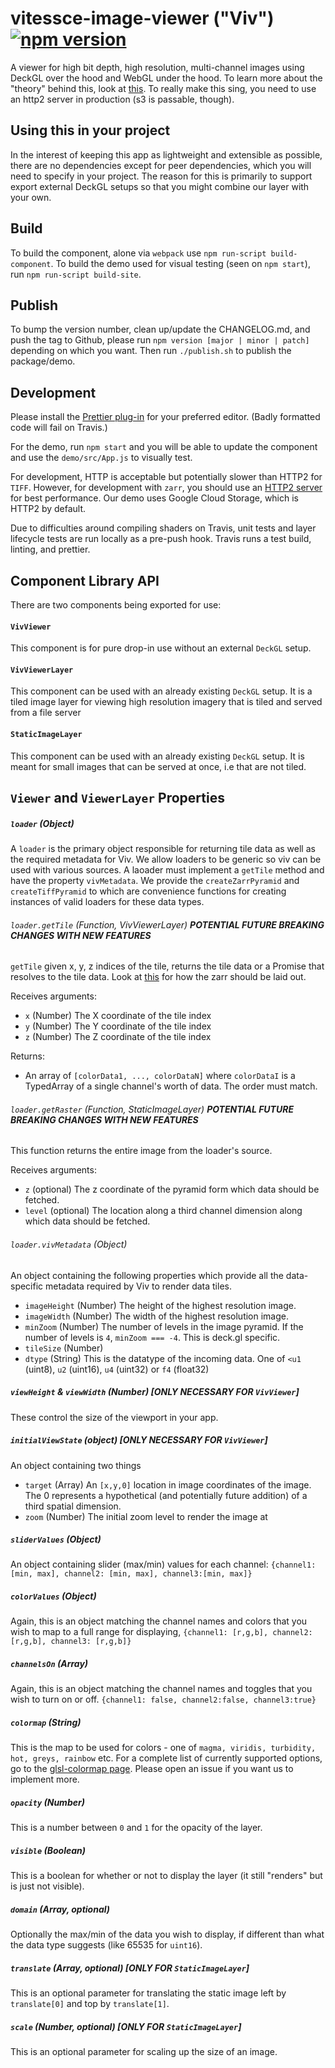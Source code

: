 # vitessce-image-viewer ("Viv") [![npm version](https://badge.fury.io/js/%40hubmap%2Fvitessce-image-viewer.svg)](https://badge.fury.io/js/%40hubmap%2Fvitessce-image-viewer)

A viewer for high bit depth, high resolution, multi-channel images using DeckGL
over the hood and WebGL under the hood. To learn more about the "theory" behind
this, look at [this](IMAGE_RENDERING.md). To really make this sing, you need to
use an http2 server in production (s3 is passable, though).

## Using this in your project

In the interest of keeping this app as lightweight and extensible as possible,
there are no dependencies except for peer dependencies, which you will need to specify in your project.
The reason for this is primarily to support export external DeckGL setups so that
you might combine our layer with your own.

## Build

To build the component, alone via `webpack` use `npm run-script build-component`.
To build the demo used for visual testing (seen on `npm start`), run
`npm run-script build-site`.

## Publish

To bump the version number, clean up/update the CHANGELOG.md, and push the tag to Github,
please run `npm version [major | minor | patch]` depending on which you want. Then run `./publish.sh` to publish the package/demo.

## Development

Please install the [Prettier plug-in](https://prettier.io/docs/en/editors.html)
for your preferred editor. (Badly formatted code will fail on Travis.)

For the demo, run `npm start` and you will be able to update the component and use the
`demo/src/App.js` to visually test.

For development,
HTTP is acceptable but potentially slower than HTTP2 for `TIFF`. However, for
development with `zarr`, you should use an [HTTP2 server](https://github.com/GoogleChromeLabs/simplehttp2server)
for best performance. Our demo
uses Google Cloud Storage, which is HTTP2 by default.

Due to difficulties around compiling shaders on Travis, unit tests and layer lifecycle
tests are run locally as a pre-push hook. Travis runs a test build, linting, and prettier.

## Component Library API

There are two components being exported for use:

#### `VivViewer`

This component is for pure drop-in use without an external `DeckGL` setup.

#### `VivViewerLayer`

This component can be used with an already existing `DeckGL` setup. It is a tiled image
layer for viewing high resolution imagery that is tiled and served from a file server

#### `StaticImageLayer`

This component can be used with an already existing `DeckGL` setup. It is meant for
small images that can be served at once, i.e that are not tiled.

## `Viewer` and `ViewerLayer` Properties

##### `loader` (Object)

A `loader` is the primary object responsible for returning tile data as well as the required metadata for Viv. We allow loaders to be generic so viv can be used with various sources. A laoader must implement a `getTile` method and have the property `vivMetadata`. We provide the `createZarrPyramid` and `createTiffPyramid` to which are convenience functions for creating instances of valid loaders for these data types.

###### `loader.getTile` (Function, VivViewerLayer) **POTENTIAL FUTURE BREAKING CHANGES WITH NEW FEATURES**

`getTile` given x, y, z indices of the tile, returns the tile data or a Promise that resolves to the tile data. Look
at [this](IMAGE_RENDERING.md) for how the zarr should be laid out.

Receives arguments:

- `x` (Number) The X coordinate of the tile index
- `y` (Number) The Y coordinate of the tile index
- `z` (Number) The Z coordinate of the tile index

Returns:

- An array of `[colorData1, ..., colorDataN]` where `colorDataI`
  is a TypedArray of a single channel's worth of data. The order must match.

###### `loader.getRaster` (Function, StaticImageLayer) **POTENTIAL FUTURE BREAKING CHANGES WITH NEW FEATURES**

This function returns the entire image from the loader's source.

Receives arguments:

- `z` (optional) The z coordinate of the pyramid form which data should be fetched.
- `level` (optional) The location along a third channel dimension along which data should be fetched.

###### `loader.vivMetadata` (Object)

An object containing the following properties which provide all the data-specific metadata required by Viv to render data tiles.

- `imageHeight` (Number) The height of the highest resolution image.
- `imageWidth` (Number) The width of the highest resolution image.
- `minZoom` (Number) The number of levels in the image pyramid. If the number of levels is `4`, `minZoom === -4`. This is deck.gl specific.
- `tileSize` (Number)
- `dtype` (String) This is the datatype of the incoming data. One of `<u1` (uint8), `u2` (uint16), `u4` (uint32) or `f4` (float32)

##### `viewHeight` & `viewWidth` (Number) [ONLY NECESSARY FOR `VivViewer`]

These control the size of the viewport in your app.

##### `initialViewState` (object) [ONLY NECESSARY FOR `VivViewer`]

An object containing two things

- `target` (Array) An `[x,y,0]` location in image coordinates of the image. The 0
  represents a hypothetical (and potentially future addition) of a third spatial dimension.
- `zoom` (Number) The initial zoom level to render the image at

##### `sliderValues` (Object)

An object containing slider (max/min) values for each channel:
`{channel1: [min, max], channel2: [min, max], channel3:[min, max]}`

##### `colorValues` (Object)

Again, this is an object matching the channel names and colors
that you wish to map to a full range for displaying,
`{channel1: [r,g,b], channel2: [r,g,b], channel3: [r,g,b]}`

##### `channelsOn` (Array)

Again, this is an object matching the channel names and toggles
that you wish to turn on or off.
`{channel1: false, channel2:false, channel3:true}`

##### `colormap` (String)

This is the map to be used for colors - one of `magma, viridis, turbidity, hot, greys, rainbow` etc.
For a complete list of currently supported options, go to the [glsl-colormap page](https://github.com/glslify/glsl-colormap). Please open an issue if you want us to implement more.

##### `opacity` (Number)

This is a number between `0` and `1` for the opacity of the layer.

##### `visible` (Boolean)

This is a boolean for whether or not to display the layer (it still "renders" but is just not visible).

##### `domain` (Array, optional)

Optionally the max/min of the data you wish to display, if different than what the data type suggests (like 65535 for `uint16`).

##### `translate` (Array, optional) [ONLY FOR `StaticImageLayer`]

This is an optional parameter for translating the static image left by `translate[0]` and top by `translate[1]`.

##### `scale` (Number, optional) [ONLY FOR `StaticImageLayer`]

This is an optional parameter for scaling up the size of an image.

